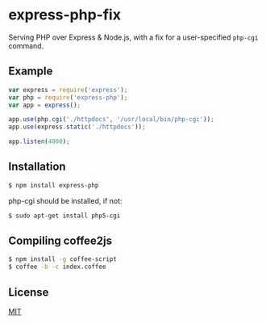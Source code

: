 # express-php-fix

Serving PHP over Express & Node.js, with a fix for a user-specified `php-cgi` command.

## Example

```js
var express = require('express');
var php = require('express-php');
var app = express();

app.use(php.cgi('./httpdocs', '/usr/local/bin/php-cgi'));
app.use(express.static('./httpdocs'));

app.listen(4000);
```

## Installation

```bash
$ npm install express-php
```

php-cgi should be installed, if not:
```bash
$ sudo apt-get install php5-cgi
```

## Compiling coffee2js

```bash
$ npm install -g coffee-script
$ coffee -b -c index.coffee
```

## License

  [MIT](LICENSE)
